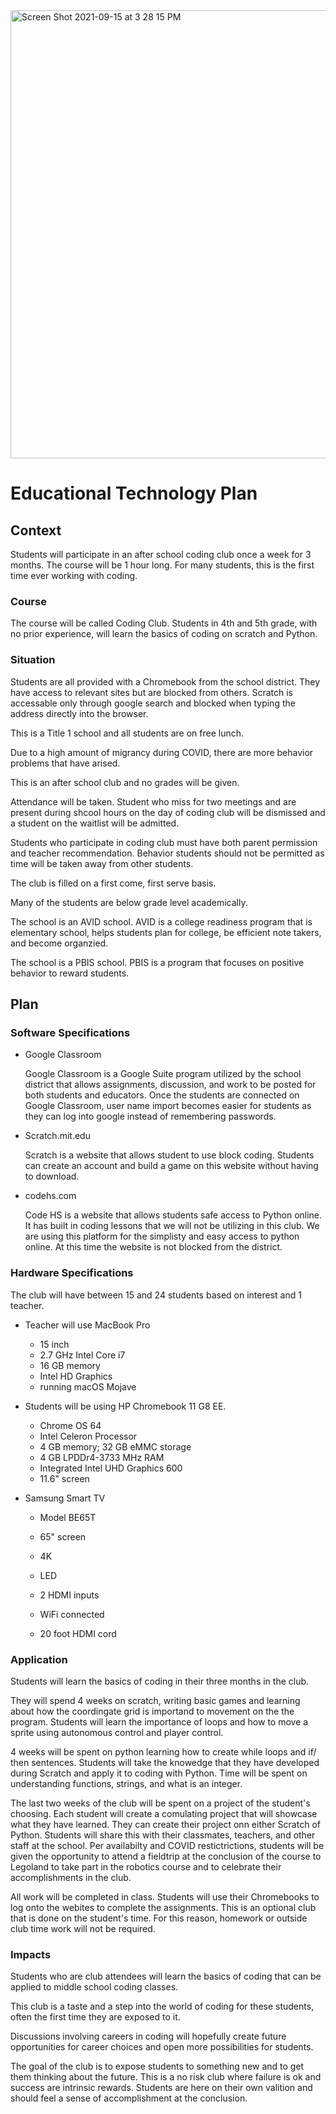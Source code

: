 <img width="717" alt="Screen Shot 2021-09-15 at 3 28 15 PM" src="https://user-images.githubusercontent.com/89427093/142316011-45fa8ba2-351a-4ce7-990a-a24726bf44de.png">

# Educational Technology Plan

## Context

Students will participate in an after school coding club once a week for 3 months. The course will be 1 hour long. For many students, this is the first time ever working with coding. 

### Course

The course will be called Coding Club. Students in 4th and 5th grade, with no prior experience, will learn the basics of coding on scratch and Python. 

### Situation

Students are all provided with a Chromebook from the school district. They have access to relevant sites but are blocked from others. Scratch is accessable only through google search and blocked when typing the address directly into the browser. 

This is a Title 1 school and all students are on free lunch. 

Due to a high amount of migrancy during COVID, there are more behavior problems that have arised.

This is an after school club and no grades will be given. 

Attendance will be taken. Student who miss for two meetings and are present during shcool hours on the day of coding club will be dismissed and a student on the waitlist will be admitted.

Students who participate in coding club must have both parent permission and teacher recommendation. Behavior students should not be permitted as time will be taken away from other students.

The club is filled on a first come, first serve basis.

Many of the students are below grade level academically. 

The school is an AVID school. AVID is a college readiness program that is elementary school, helps students plan for college, be efficient note takers, and become organzied.

The school is a PBIS school. PBIS is a program that focuses on positive behavior to reward students. 

## Plan

### Software Specifications

* Google Classroom

  Google Classroom is a Google Suite program utilized by the school district that allows assignments, discussion, and work to be posted for both students and     educators. Once the students are connected on Google Classroom, user name import becomes easier for students as they can log into google instead of remembering passwords.
  
* Scratch.mit.edu

    Scratch is a website that allows student to use block coding. Students can create an account and build a game on this website without having to download. 
    
* codehs.com

    Code HS is a website that allows students safe access to Python online. It has built in coding lessons that we will not be utilizing in this club. We are using this platform for the simplisty and easy access to python online. At this time the website is not blocked from the district. 

### Hardware Specifications

The club will have between 15 and 24 students based on interest and 1 teacher.

* Teacher will use MacBook Pro
    * 15 inch  
    * 2.7 GHz Intel Core i7
    * 16 GB memory  
    * Intel HD Graphics  
    * running macOS Mojave
  

* Students will be using HP Chromebook 11 G8 EE. 
    * Chrome OS 64  
    * Intel Celeron Processor  
    * 4 GB memory; 32 GB eMMC storage  
    * 4 GB LPDDr4-3733 MHz RAM  
    * Integrated Intel UHD Graphics 600  
    * 11.6" screen
  
  
* Samsung Smart TV
    * Model BE65T    
    * 65" screen    
    * 4K    
    * LED    
    * 2 HDMI inputs    
    * WiFi connected
    
  
  * 20 foot HDMI cord

### Application

Students will learn the basics of coding in their three months in the club. 

They will spend 4 weeks on scratch, writing basic games and learning about how the coordingate grid is importand to movement on the the program. Students will learn the importance of loops and how to move a sprite using autonomous control and player control.

4 weeks will be spent on python learning how to create while loops and if/ then sentences. Students will take the knowedge that they have developed during Scratch and apply it to coding with Python. Time will be spent on understanding functions, strings, and what is an integer.

The last two weeks of the club will be spent on a project of the student's choosing. Each student will create a comulating project that will showcase what they have learned. They can create their project onn either Scratch of Python. Students will share this with their classmates, teachers, and other staff at the school. Per availabilty and COVID restictrictions, students will be given the opportunity to attend a fieldtrip at the conclusion of the course to Legoland to take part in the robotics course and to celebrate their accomplishments in the club.

All work will be completed in class. Students will use their Chromebooks to log onto the webites to complete the assignments. This is an optional club that is done on the student's time. For this reason, homework or outside club time work will not be required.

### Impacts

Students who are club attendees will learn the basics of coding that can be applied to middle school coding classes. 

This club is a taste and a step into the world of coding for these students, often the first time they are exposed to it. 

Discussions involving careers in coding will hopefully create future opportunities for career choices and open more possibilities for students.

The goal of the club is to expose students to something new and to get them thinking about the future. This is a no risk club where failure is ok and success are intrinsic rewards. Students are here on their own valition and should feel a sense of accomplishment at the conclusion. 
